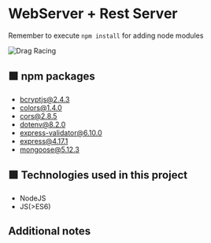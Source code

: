 # WebServer + Rest Server
Remember to execute ```npm install``` for adding node modules

![Drag Racing](https://miro.medium.com/max/724/1*Q9vQ3kpMYDenHoKvjYV8AA.gif)

## 🟩 npm packages
- bcryptjs@2.4.3
- colors@1.4.0
- cors@2.8.5
- dotenv@8.2.0
- express-validator@6.10.0
- express@4.17.1
- mongoose@5.12.3

## 🟩 Technologies used in this project

- NodeJS
- JS(>ES6)

## Additional notes 


